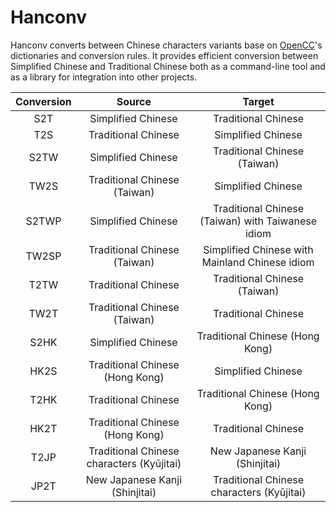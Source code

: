 # Hanconv

Hanconv converts between Chinese characters variants base on [OpenCC](https://github.com/BYVoid/OpenCC)'s dictionaries
and conversion rules. It provides efficient conversion between Simplified Chinese and Traditional Chinese both as a
command-line tool and as a library for integration into other projects.

| Conversion |                  Source                   |                      Target                       |
|:----------:|:-----------------------------------------:|:-------------------------------------------------:|
|    S2T     |            Simplified Chinese             |                Traditional Chinese                |
|    T2S     |            Traditional Chinese            |                Simplified Chinese                 |
|    S2TW    |            Simplified Chinese             |           Traditional Chinese (Taiwan)            |
|    TW2S    |       Traditional Chinese (Taiwan)        |                Simplified Chinese                 |
|   S2TWP    |            Simplified Chinese             | Traditional Chinese (Taiwan) with Taiwanese idiom |
|   TW2SP    |       Traditional Chinese (Taiwan)        |  Simplified Chinese with Mainland Chinese idiom   |
|    T2TW    |            Traditional Chinese            |           Traditional Chinese (Taiwan)            |
|    TW2T    |       Traditional Chinese (Taiwan)        |                Traditional Chinese                |
|    S2HK    |            Simplified Chinese             |          Traditional Chinese (Hong Kong)          |
|    HK2S    |      Traditional Chinese (Hong Kong)      |                Simplified Chinese                 |
|    T2HK    |            Traditional Chinese            |          Traditional Chinese (Hong Kong)          |
|    HK2T    |      Traditional Chinese (Hong Kong)      |                Traditional Chinese                |
|    T2JP    | Traditional Chinese characters (Kyūjitai) |          New Japanese Kanji (Shinjitai)           |
|    JP2T    |      New Japanese Kanji (Shinjitai)       |     Traditional Chinese characters (Kyūjitai)     |
